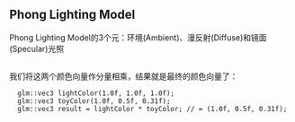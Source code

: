 
## Phong Lighting Model
Phong Lighting Model的3个元：环境(Ambient)、漫反射(Diffuse)和镜面(Specular)光照


##
我们将这两个颜色向量作分量相乘，结果就是最终的颜色向量了：
```
  glm::vec3 lightColor(1.0f, 1.0f, 1.0f);
  glm::vec3 toyColor(1.0f, 0.5f, 0.31f);
  glm::vec3 result = lightColor * toyColor; // = (1.0f, 0.5f, 0.31f);
```